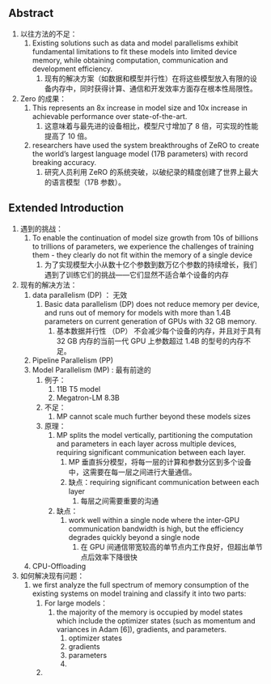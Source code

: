 ## Abstract
1. 以往方法的不足：
	1. Existing solutions such as data and model parallelisms exhibit fundamental limitations to fit these models into limited device memory, while obtaining computation, communication and development efficiency.
		1. 现有的解决方案（如数据和模型并行性）在将这些模型放入有限的设备内存中，同时获得计算、通信和开发效率方面存在根本性局限性。
2. Zero 的成果：
	1. This represents an 8x increase in model size and 10x increase in achievable performance over state-of-the-art.
		1. 这意味着与最先进的设备相比，模型尺寸增加了 8 倍，可实现的性能提高了 10 倍。
	2. researchers have used the system breakthroughs of ZeRO to create the world’s largest language model (17B parameters) with record breaking accuracy.
		1. 研究人员利用 ZeRO 的系统突破，以破纪录的精度创建了世界上最大的语言模型（17B 参数）。


## Extended Introduction
1. 遇到的挑战：
	1. To enable the continuation of model size growth from 10s of billions to trillions of parameters, we experience the challenges of training them - they clearly do not fit within the memory of a single device
		1. 为了实现模型大小从数十亿个参数到数万亿个参数的持续增长，我们遇到了训练它们的挑战——它们显然不适合单个设备的内存
2. 现有的解决方法：
	1. data parallelism (DP) ： 无效
		1. Basic data parallelism (DP) does not reduce memory per device, and runs out of memory for models with more than 1.4B parameters on current generation of GPUs with 32 GB memory.
			1. 基本数据并行性 （DP） 不会减少每个设备的内存，并且对于具有 32 GB 内存的当前一代 GPU 上参数超过 1.4B 的型号的内存不足。
	2. Pipeline Parallelism (PP)
	3. Model Parallelism (MP) : 最有前途的
		1. 例子：
			1. 11B T5 model
			2. Megatron-LM 8.3B
		2. 不足：
			1. MP cannot scale much further beyond these models sizes
		3. 原理：
			1. MP splits the model vertically, partitioning the computation and parameters in each layer across multiple devices, requiring significant communication between each layer.
				1. MP 垂直拆分模型，将每一层的计算和参数分区到多个设备中，这需要在每一层之间进行大量通信。
				2. 缺点：requiring significant communication between each layer
					1. 每层之间需要重要的沟通
			2. 缺点：
				1. work well within a single node where the inter-GPU communication bandwidth is high, but the efficiency degrades quickly beyond a single node
					1. 在 GPU 间通信带宽较高的单节点内工作良好，但超出单节点后效率下降很快
	4. CPU-Offloading
3. 如何解决现有问题：
	1. we first analyze the full spectrum of memory consumption of the existing systems on model training and classify it into two parts:
		1. For large models：
			1. the majority of the memory is occupied by model states which include the optimizer states (such as momentum and variances in Adam [6]), gradients, and parameters.
				1. optimizer states
				2. gradients
				3. parameters
				4. 
		2. 